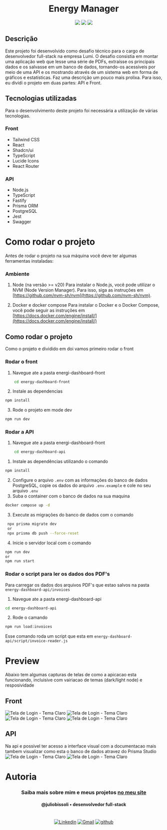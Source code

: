 <h1 align="center"> Energy Manager</h1>

[comment]: <juliobissoli> (Adicione o seu usuário e o nome do repositório)

<p align="center">
  <image
 src="https://img.shields.io/github/languages/count/juliobissoli/energy-manager"  />
  <image
  src="https://img.shields.io/github/languages/top/juliobissoli/energy-manager"
  />
  <image
  src="https://img.shields.io/github/last-commit/juliobissoli/energy-manager"
  />

</p>

## Descrição
Este projeto foi desenvolvido como desafio técnico para o cargo de desenvolvedor full-stack na empresa Lumi. O desafio consistia em montar uma aplicação web que lesse uma série de PDFs, extraísse os principais dados e os salvasse em um banco de dados, tornando-os acessíveis por meio de uma API e os mostrando através de um sistema web em forma de gráficos e estatísticas. Faz uma descrição um pouco mais prolixa. Para isso, eu dividi o projeto em duas partes: API e Front.

## Tecnologias utilizadas
Para o desenvolvimento deste projeto foi necessária a utilização de várias tecnologias.
### Front
- Tailwind CSS
- React
- Shadcn/ui
- TypeScript
- Lucide Icons
- React Router

### API
- Node.js
- TypeScript
- Fastify
- Prisma ORM
- PostgreSQL
- Jest
- Swagger


# Como rodar o projeto

Antes de rodar o projeto na sua máquina você deve ter algumas ferramentas instaladas:


### Ambiente
1. Node (na versão >= v20)
Para instalar o Node.js, você pode utilizar o NVM (Node Version Manager). Para isso, siga as instruções em [https://github.com/nvm-sh/nvm](https://github.com/nvm-sh/nvm).


2. Docker e docker compose
Para instalar o Docker e o Docker Compose, você pode seguir as instruções em [https://docs.docker.com/engine/install/](https://docs.docker.com/engine/install/)


## Como rodar o projeto
Como o projeto e dividido em doi vamos primeiro rodar o front

### Rodar o front
1. Navegue ate a pasta energi-dashboard-front
```bash
    cd energy-dashboard-front

```

2. Instale as dependencias
```bash
npm install
```


3. Rode o projeto em mode dev
```bash
npm run dev
```

### Rodar a API

1. Navegue ate a pasta energi-dashboard-front
```bash
    cd energy-dashboard-api

```
1. Instale as dependências utilizando o comando 

```bash
npm install
```

2. Configure o arquivo `.env` com as informações do banco de dados PostgreSQL, copie os dados do arquivo `.env.example` e cole no seu arquivo `.env`
4. Suba o container com o banco de dados na sua maquina

```bash
docker compose up -d
```

3. Execute as migrações do banco de dados com o comando 

```bash
 npx prisma migrate dev
 or 
 npx prisma db push --force-reset
```


4. Inicie o servidor local com o comando 
```bash
npm run dev  
or
npm run start
```

### Rodar o  script para ler os dados dos PDF's
Para carregar os dados dos arquivos PDF's que estao salvos na pasta `energy-dashboard-api/invoices`
1. Navegue ate a pasta energi-dashboard-api
```bash
cd energy-dashboard-api

```
2. Rode o camando
```bash
npm run load:invoices
```

Esse comando roda um script que esta em `energy-dashboard-api/script/invoice-reader.js`



# Preview
Abaixo tem algumas capturas de telas de como a apicacao esta funcionando, incluisive com vairiacao de temas (dark/light node) e resposividade
## Front
![Tela de Login - Tema Claro](/energy-dashboard-front/public/descktop-dark.png)
![Tela de Login - Tema Claro](/energy-dashboard-front/public/descktop-light.png)
![Tela de Login - Tema Claro](/energy-dashboard-front/public/mobile-dark.png)
![Tela de Login - Tema Claro](/energy-dashboard-front/public/mobile-light.png)

## API
Na api e possivel ter acesso a interface visual com a documentacao mais tambem visualizar como esta o banco de dados atravez do Prisma Studio
![Tela de Login - Tema Claro](/energy-dashboard-front/public/swagger.png)
![Tela de Login - Tema Claro](/energy-dashboard-front/public/prisma-studio.png)

# Autoria <a name="id05"></a>

[comment]: <> (Adicione seu nome e função)

<h3 align='center'> Saiba mais sobre mim e meus projetos   <a href="https://juliobissoli.vercel.app/">no meu site</a> </h3>
<h4 align='center'> @juliobissoli • desenvolvedor full-stack </h4>


#

[comment]: <> (Adicione as suas redes sociais e profissionais)

<div  align='center'>

[![Linkedin](https://img.shields.io/badge/LinkedIn-0D1117?style=for-the-badge&logo=linkedin&logoColor=blue)](https://www.linkedin.com/in/julio-bissoli/)
<a href = "mailto:juliobissoli33@gmail.com">
![Gmail](https://img.shields.io/badge/Gmail-0D1117?style=for-the-badge&logo=gmail&logoColor=red)</a>
[![github](https://img.shields.io/badge/Github-0D1117?style=for-the-badge&logo=github&logoColor=fff)](https://github.com/juliobissoli)
</div>